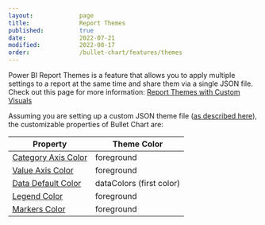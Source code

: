 ```yaml
---
layout:             page
title:              Report Themes
published:          true
date:               2022-07-21
modified:           2022-08-17
order:              /bullet-chart/features/themes
---
```

Power BI Report Themes is a feature that allows you to apply multiple settings to a report at the same time and share them via a single JSON file. Check out this page for more information: [Report Themes with Custom Visuals](../../features/themes.md)

Assuming you are setting up a custom JSON theme file ([as described here](https://learn.microsoft.com/en-us/power-bi/create-reports/desktop-report-themes#report-theme-json-file-format)), the customizable properties of Bullet Chart are:

| Property | Theme Color |
| -------- | ----------- |
| [Category Axis Color](../options/category-axis/color.md)                  | foreground |
| [Value Axis Color](../options/value-axis/color.md)                        | foreground |
| [Data Default Color ](../options/data-colors/index.md#default-color)      | dataColors (first color) |
| [Legend Color](../options/legend/color.md)                                | foreground |
| [Markers Color](../options/targets/color.md)                              | foreground |
